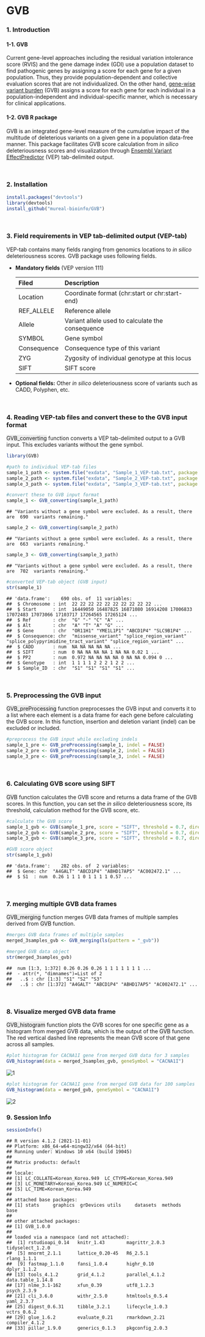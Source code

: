 GVB
================

### 1. Introduction

#### 1-1. GVB
Current gene-level approaches including the residual variation intolerance score (RVIS) and the gene damage index (GDI) use a population dataset to find pathogenic genes by assigning a score for each gene for a given population. 
Thus, they provide population-dependent and collective evaluation scores that are not individualized. 
On the other hand, [gene-wise variant burden](https://www.tandfonline.com/doi/full/10.2217/pgs-2020-0039) (GVB) assigns a score for each gene for each individual in a population-independent and individual-specific manner, which is necessary for clinical applications.

#### 1-2. GVB R package
GVB is an integrated gene-level measure of the cumulative impact of the multitude of deleterious variants on a given gene in a population data-free manner. 
This package facilitates GVB score calculation from *in silico* deleteriousness scores and visualization through [Ensembl Variant EffectPredictor](https://link.springer.com/article/10.1186/S13059-016-0974-4) (VEP) tab-delimited output.

<br>

### 2. Installation
``` r
install.packages("devtools")
library(devtools)
install_github("mureal-bioinfo/GVB")
```

<br>

### 3. Field requirements in VEP tab-delimited output (VEP-tab)

VEP-tab contains many fields ranging from genomics locations to *in
silico* deleteriousness scores. GVB package uses following fields.

- **Mandatory fields** (VEP version 111)

  | Filed       | Description                                      |
  |:------------|:-------------------------------------------------|
  | Location    | Coordinate format (chr:start or chr:start-end)   |
  | REF_ALLELE  | Reference allele                                 |
  | Allele      | Variant allele used to calculate the consequence |
  | SYMBOL      | Gene symbol                                      |
  | Consequence | Consequence type of this variant                 |
  | ZYG         | Zygosity of individual genotype at this locus    |
  | SIFT        | SIFT score                                       |

- **Optional fields:** Other *in silico* deleteriousness score of
  variants such as CADD, Polyphen, etc.

<br>

### 4. Reading VEP-tab files and convert these to the GVB input format

<span style="background-color: #EDEDED;">GVB_converting</span> function
converts a VEP tab-delimited output to a GVB input. This excludes
variants without the gene symbol.

``` r
library(GVB)
```

``` r
#path to individual VEP-tab files
sample_1_path <- system.file("exdata", "Sample_1_VEP-tab.txt", package = "GVB")
sample_2_path <- system.file("exdata", "Sample_2_VEP-tab.txt", package = "GVB")
sample_3_path <- system.file("exdata", "Sample_3_VEP-tab.txt", package = "GVB")
```

``` r
#convert these to GVB input format
sample_1 <- GVB_converting(sample_1_path)
```

    ## "Variants without a gene symbol were excluded. As a result, there are  690  variants remaining."

``` r
sample_2 <- GVB_converting(sample_2_path)
```

    ## "Variants without a gene symbol were excluded. As a result, there are  663  variants remaining."

``` r
sample_3 <- GVB_converting(sample_3_path)
```

    ## "Variants without a gene symbol were excluded. As a result, there are  702  variants remaining."

``` r
#converted VEP-tab object (GVB input)
str(sample_1)
```

    ## 'data.frame':    690 obs. of  11 variables:
    ##  $ Chromosome : int  22 22 22 22 22 22 22 22 22 22 ...
    ##  $ Start      : int  16449050 16487825 16871080 16914208 17006833 17072483 17073066 17103717 17264565 17265124 ...
    ##  $ Ref        : chr  "G" "-" "C" "A" ...
    ##  $ Alt        : chr  "A" "T" "A" "G" ...
    ##  $ Gene       : chr  "OR11H1" "YME1L1P1" "ABCD1P4" "SLC9B1P4" ...
    ##  $ Consequence: chr  "missense_variant" "splice_region_variant" "splice_polypyrimidine_tract_variant" "splice_region_variant" ...
    ##  $ CADD       : num  NA NA NA NA NA ...
    ##  $ SIFT       : num  0 NA NA NA NA 1 NA NA 0.02 1 ...
    ##  $ PP2        : num  0.972 NA NA NA NA 0 NA NA 0.094 0 ...
    ##  $ Genotype   : int  1 1 1 1 2 2 2 1 2 2 ...
    ##  $ Sample_ID  : chr  "S1" "S1" "S1" "S1" ...

<br>

### 5. Preprocessing the GVB input

<span style="background-color: #EDEDED;">GVB_preProcessing</span>
function preprocesses the GVB input and converts it to a list where each
element is a data frame for each gene before calculating the GVB score.
In this function, insertion and deletion variant (indel) can be excluded
or included.

``` r
#preprocess the GVB input while excluding indels
sample_1_pre <- GVB_preProcessing(sample_1, indel = FALSE)
sample_2_pre <- GVB_preProcessing(sample_2, indel = FALSE)
sample_3_pre <- GVB_preProcessing(sample_3, indel = FALSE)
```

<br>

### 6. Calculating GVB score using SIFT

<span style="background-color: #EDEDED;">GVB</span> function calculates
the GVB score and returns a data frame of the GVB scores. In this
function, you can set the *in silico* deleteriousness score, its
threshold, calculation method for the GVB score, etc.

``` r
#calculate the GVB score
sample_1_gvb <- GVB(sample_1_pre, score = "SIFT", threshold = 0.7, direction = "or_less", method = "gm")
sample_2_gvb <- GVB(sample_2_pre, score = "SIFT", threshold = 0.7, direction = "or_less", method = "gm")
sample_3_gvb <- GVB(sample_3_pre, score = "SIFT", threshold = 0.7, direction = "or_less", method = "gm")
```

``` r
#GVB score object
str(sample_1_gvb)
```

    ## 'data.frame':    282 obs. of  2 variables:
    ##  $ Gene: chr  "A4GALT" "ABCD1P4" "ABHD17AP5" "AC002472.1" ...
    ##  $ S1  : num  0.26 1 1 1 0 1 1 1 1 0.57 ...

<br>

### 7. merging multiple GVB data frames

<span style="background-color: #EDEDED;">GVB_merging</span> function
merges GVB data frames of multiple samples derived from
<span style="background-color: #EDEDED;">GVB</span> function.

``` r
#merges GVB data frames of multiple samples
merged_3samples_gvb <- GVB_merging(ls(pattern = "_gvb"))
```

``` r
#merged GVB data object
str(merged_3samples_gvb)
```

    ##  num [1:3, 1:372] 0.26 0.26 0.26 1 1 1 1 1 1 1 ...
    ##  - attr(*, "dimnames")=List of 2
    ##   ..$ : chr [1:3] "S1" "S2" "S3"
    ##   ..$ : chr [1:372] "A4GALT" "ABCD1P4" "ABHD17AP5" "AC002472.1" ...

<br>

### 8. Visualize merged GVB data frame

<span style="background-color: #EDEDED;">GVB_histogram</span> function
plots the GVB scores for one specific gene as a histogram from merged
GVB data, which is the output of the
<span style="background-color: #EDEDED;">GVB</span> function. The red
vertical dashed line represents the mean GVB score of that gene across
all samples.

``` r
#plot histogram for CACNA1I gene from merged GVB data for 3 samples
GVB_histogram(data = merged_3samples_gvb, geneSymbol = "CACNA1I")
```

![1](https://github.com/mureal-bioinfo/GVB/assets/42491429/ded95b72-6e4d-447e-bf97-c0b5262cbac6)
``` r
#plot histogram for CACNA1I gene from merged GVB data for 100 samples
GVB_histogram(data = merged_gvb, geneSymbol = "CACNA1I")
```

![2](https://github.com/mureal-bioinfo/GVB/assets/42491429/545bd7f3-23ae-46bb-b00a-7cf6df0e7358)

### 9. Session Info

``` r
sessionInfo()
```

    ## R version 4.1.2 (2021-11-01)
    ## Platform: x86_64-w64-mingw32/x64 (64-bit)
    ## Running under: Windows 10 x64 (build 19045)
    ## 
    ## Matrix products: default
    ## 
    ## locale:
    ## [1] LC_COLLATE=Korean_Korea.949  LC_CTYPE=Korean_Korea.949   
    ## [3] LC_MONETARY=Korean_Korea.949 LC_NUMERIC=C                
    ## [5] LC_TIME=Korean_Korea.949    
    ## 
    ## attached base packages:
    ## [1] stats     graphics  grDevices utils     datasets  methods   base     
    ## 
    ## other attached packages:
    ## [1] GVB_1.0.0
    ## 
    ## loaded via a namespace (and not attached):
    ##  [1] rstudioapi_0.14   knitr_1.43        magrittr_2.0.3    tidyselect_1.2.0 
    ##  [5] mnormt_2.1.1      lattice_0.20-45   R6_2.5.1          rlang_1.1.1      
    ##  [9] fastmap_1.1.0     fansi_1.0.4       highr_0.10        dplyr_1.1.2      
    ## [13] tools_4.1.2       grid_4.1.2        parallel_4.1.2    data.table_1.14.8
    ## [17] nlme_3.1-162      xfun_0.39         utf8_1.2.3        psych_2.3.9      
    ## [21] cli_3.6.0         withr_2.5.0       htmltools_0.5.4   yaml_2.3.7       
    ## [25] digest_0.6.31     tibble_3.2.1      lifecycle_1.0.3   vctrs_0.6.2      
    ## [29] glue_1.6.2        evaluate_0.21     rmarkdown_2.21    compiler_4.1.2   
    ## [33] pillar_1.9.0      generics_0.1.3    pkgconfig_2.0.3
